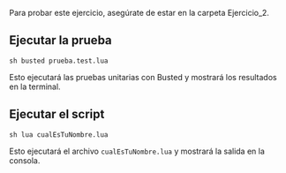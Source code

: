 Para probar este ejercicio, asegúrate de estar en la carpeta Ejercicio_2.

## Ejecutar la prueba

```sh busted prueba.test.lua ```

Esto ejecutará las pruebas unitarias con Busted y mostrará los resultados en la terminal.

## Ejecutar el script

```sh lua cualEsTuNombre.lua ```

Esto ejecutará el archivo `cualEsTuNombre.lua` y mostrará la salida en la consola.